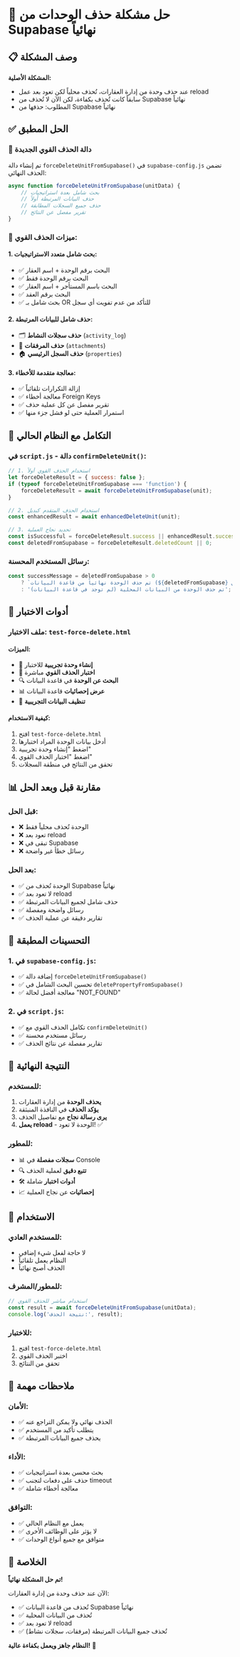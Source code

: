 # 💪 حل مشكلة حذف الوحدات من Supabase نهائياً

## 📋 وصف المشكلة

**المشكلة الأصلية:**
- عند حذف وحدة من إدارة العقارات، تُحذف محلياً لكن تعود بعد عمل reload
- سابقاً كانت تُحذف بكفاءة، لكن الآن لا تُحذف من Supabase نهائياً
- المطلوب: حذفها من Supabase نهائياً

## ✅ الحل المطبق

### 🔧 **دالة الحذف القوي الجديدة**

تم إنشاء دالة `forceDeleteUnitFromSupabase()` في `supabase-config.js` تضمن الحذف النهائي:

```javascript
async function forceDeleteUnitFromSupabase(unitData) {
    // بحث شامل بعدة استراتيجيات
    // حذف البيانات المرتبطة أولاً
    // حذف جميع السجلات المطابقة
    // تقرير مفصل عن النتائج
}
```

### 🎯 **ميزات الحذف القوي:**

#### **1. بحث شامل متعدد الاستراتيجيات:**
- ✅ البحث برقم الوحدة + اسم العقار
- ✅ البحث برقم الوحدة فقط
- ✅ البحث باسم المستأجر + اسم العقار
- ✅ البحث برقم العقد
- ✅ بحث شامل بـ OR للتأكد من عدم تفويت أي سجل

#### **2. حذف شامل للبيانات المرتبطة:**
- 🗂️ **حذف سجلات النشاط** (`activity_log`)
- 📎 **حذف المرفقات** (`attachments`)
- 🏠 **حذف السجل الرئيسي** (`properties`)

#### **3. معالجة متقدمة للأخطاء:**
- ✅ إزالة التكرارات تلقائياً
- ✅ معالجة أخطاء Foreign Keys
- ✅ تقرير مفصل عن كل عملية حذف
- ✅ استمرار العملية حتى لو فشل جزء منها

## 🔄 **التكامل مع النظام الحالي**

### **في `script.js` - دالة `confirmDeleteUnit()`:**

```javascript
// 1. استخدام الحذف القوي أولاً
let forceDeleteResult = { success: false };
if (typeof forceDeleteUnitFromSupabase === 'function') {
    forceDeleteResult = await forceDeleteUnitFromSupabase(unit);
}

// 2. استخدام الحذف المتقدم كبديل
const enhancedResult = await enhancedDeleteUnit(unit);

// 3. تحديد نجاح العملية
const isSuccessful = forceDeleteResult.success || enhancedResult.success;
const deletedFromSupabase = forceDeleteResult.deletedCount || 0;
```

### **رسائل المستخدم المحسنة:**

```javascript
const successMessage = deletedFromSupabase > 0 
    ? `تم حذف الوحدة نهائياً من قاعدة البيانات (${deletedFromSupabase} سجل)`
    : 'تم حذف الوحدة من البيانات المحلية (لم توجد في قاعدة البيانات)';
```

## 🧪 **أدوات الاختبار**

### **ملف الاختبار:** `test-force-delete.html`

#### **الميزات:**
- 🧪 **إنشاء وحدة تجريبية** للاختبار
- 💪 **اختبار الحذف القوي** مباشرة
- 🔍 **البحث عن الوحدة** في قاعدة البيانات
- 📊 **عرض إحصائيات** قاعدة البيانات
- 🧹 **تنظيف البيانات التجريبية**

#### **كيفية الاستخدام:**
1. افتح `test-force-delete.html`
2. أدخل بيانات الوحدة المراد اختبارها
3. اضغط "إنشاء وحدة تجريبية"
4. اضغط "اختبار الحذف القوي"
5. تحقق من النتائج في منطقة السجلات

## 📊 **مقارنة قبل وبعد الحل**

### **قبل الحل:**
- ❌ الوحدة تُحذف محلياً فقط
- ❌ تعود بعد reload
- ❌ تبقى في Supabase
- ❌ رسائل خطأ غير واضحة

### **بعد الحل:**
- ✅ الوحدة تُحذف من Supabase نهائياً
- ✅ لا تعود بعد reload
- ✅ حذف شامل لجميع البيانات المرتبطة
- ✅ رسائل واضحة ومفصلة
- ✅ تقارير دقيقة عن عملية الحذف

## 🔧 **التحسينات المطبقة**

### **1. في `supabase-config.js`:**
- ✅ إضافة دالة `forceDeleteUnitFromSupabase()`
- ✅ تحسين البحث الشامل في `deletePropertyFromSupabase()`
- ✅ معالجة أفضل لحالة "NOT_FOUND"

### **2. في `script.js`:**
- ✅ تكامل الحذف القوي مع `confirmDeleteUnit()`
- ✅ رسائل مستخدم محسنة
- ✅ تقارير مفصلة عن نتائج الحذف

## 🎯 **النتيجة النهائية**

### **للمستخدم:**
1. **يحذف الوحدة** من إدارة العقارات
2. **يؤكد الحذف** في النافذة المنبثقة
3. **يرى رسالة نجاح** مع تفاصيل الحذف
4. **يعمل reload** - الوحدة لا تعود! ✅

### **للمطور:**
- 📊 **سجلات مفصلة** في Console
- 🔍 **تتبع دقيق** لعملية الحذف
- 🛠️ **أدوات اختبار** شاملة
- 📈 **إحصائيات** عن نجاح العملية

## 🚀 **الاستخدام**

### **للمستخدم العادي:**
- لا حاجة لفعل شيء إضافي
- النظام يعمل تلقائياً
- الحذف أصبح نهائياً

### **للمطور/المشرف:**
```javascript
// استخدام مباشر للحذف القوي
const result = await forceDeleteUnitFromSupabase(unitData);
console.log('نتيجة الحذف:', result);
```

### **للاختبار:**
1. افتح `test-force-delete.html`
2. اختبر الحذف القوي
3. تحقق من النتائج

## 📝 **ملاحظات مهمة**

### **الأمان:**
- ✅ الحذف نهائي ولا يمكن التراجع عنه
- ✅ يتطلب تأكيد من المستخدم
- ✅ يحذف جميع البيانات المرتبطة

### **الأداء:**
- ✅ بحث محسن بعدة استراتيجيات
- ✅ حذف على دفعات لتجنب timeout
- ✅ معالجة أخطاء شاملة

### **التوافق:**
- ✅ يعمل مع النظام الحالي
- ✅ لا يؤثر على الوظائف الأخرى
- ✅ متوافق مع جميع أنواع الوحدات

## 🎉 **الخلاصة**

**تم حل المشكلة نهائياً!** 

الآن عند حذف وحدة من إدارة العقارات:
- ✅ تُحذف من قاعدة البيانات Supabase نهائياً
- ✅ تُحذف من البيانات المحلية
- ✅ لا تعود بعد reload
- ✅ تُحذف جميع البيانات المرتبطة (مرفقات، سجلات نشاط)

**النظام جاهز ويعمل بكفاءة عالية!** 🚀
